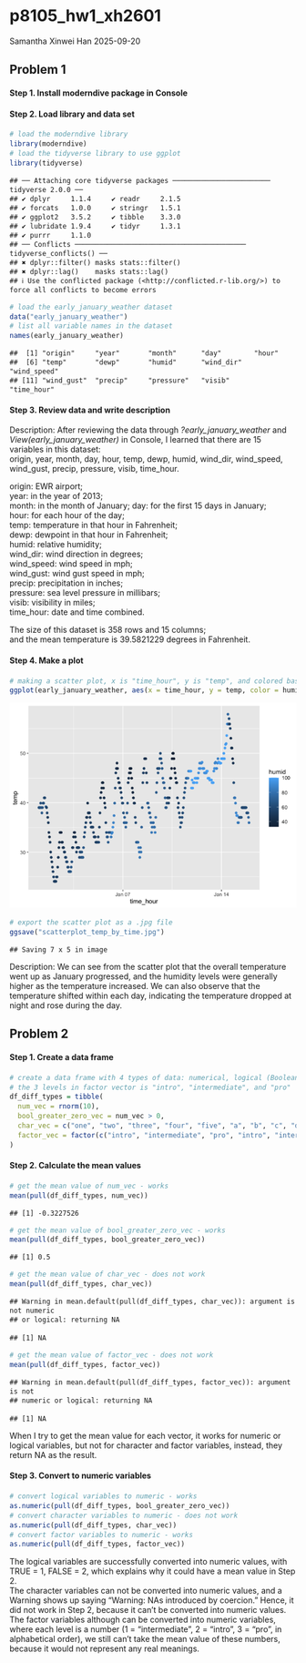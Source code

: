 p8105_hw1_xh2601
================
Samantha Xinwei Han
2025-09-20

## Problem 1

#### Step 1. Install moderndive package in Console

#### Step 2. Load library and data set

``` r
# load the moderndive library
library(moderndive)
# load the tidyverse library to use ggplot
library(tidyverse)
```

    ## ── Attaching core tidyverse packages ──────────────────────── tidyverse 2.0.0 ──
    ## ✔ dplyr     1.1.4     ✔ readr     2.1.5
    ## ✔ forcats   1.0.0     ✔ stringr   1.5.1
    ## ✔ ggplot2   3.5.2     ✔ tibble    3.3.0
    ## ✔ lubridate 1.9.4     ✔ tidyr     1.3.1
    ## ✔ purrr     1.1.0     
    ## ── Conflicts ────────────────────────────────────────── tidyverse_conflicts() ──
    ## ✖ dplyr::filter() masks stats::filter()
    ## ✖ dplyr::lag()    masks stats::lag()
    ## ℹ Use the conflicted package (<http://conflicted.r-lib.org/>) to force all conflicts to become errors

``` r
# load the early_january_weather dataset
data("early_january_weather")
# list all variable names in the dataset
names(early_january_weather)
```

    ##  [1] "origin"     "year"       "month"      "day"        "hour"      
    ##  [6] "temp"       "dewp"       "humid"      "wind_dir"   "wind_speed"
    ## [11] "wind_gust"  "precip"     "pressure"   "visib"      "time_hour"

#### Step 3. Review data and write description

Description: After reviewing the data through *?early_january_weather*
and *View(early_january_weather)* in Console, I learned that there are
15 variables in this dataset:  
origin, year, month, day, hour, temp, dewp, humid, wind_dir, wind_speed,
wind_gust, precip, pressure, visib, time_hour.

origin: EWR airport;  
year: in the year of 2013;  
month: in the month of January; day: for the first 15 days in January;  
hour: for each hour of the day;  
temp: temperature in that hour in Fahrenheit;  
dewp: dewpoint in that hour in Fahrenheit;  
humid: relative humidity;  
wind_dir: wind direction in degrees;  
wind_speed: wind speed in mph;  
wind_gust: wind gust speed in mph;  
precip: precipitation in inches;  
pressure: sea level pressure in millibars;  
visib: visibility in miles;  
time_hour: date and time combined.

The size of this dataset is 358 rows and 15 columns;  
and the mean temperature is 39.5821229 degrees in Fahrenheit.

#### Step 4. Make a plot

``` r
# making a scatter plot, x is "time_hour", y is "temp", and colored based on "humid"
ggplot(early_january_weather, aes(x = time_hour, y = temp, color = humid)) + geom_point()
```

![](p8105_hw1_xh2601_files/figure-gfm/unnamed-chunk-3-1.png)<!-- -->

``` r
# export the scatter plot as a .jpg file
ggsave("scatterplot_temp_by_time.jpg")
```

    ## Saving 7 x 5 in image

Description: We can see from the scatter plot that the overall
temperature went up as January progressed, and the humidity levels were
generally higher as the temperature increased. We can also observe that
the temperature shifted within each day, indicating the temperature
dropped at night and rose during the day.

## Problem 2

#### Step 1. Create a data frame

``` r
# create a data frame with 4 types of data: numerical, logical (Boolean), character, factor
# the 3 levels in factor vector is "intro", "intermediate", and "pro"
df_diff_types = tibble(
  num_vec = rnorm(10),
  bool_greater_zero_vec = num_vec > 0,
  char_vec = c("one", "two", "three", "four", "five", "a", "b", "c", "d", "e"),
  factor_vec = factor(c("intro", "intermediate", "pro", "intro", "intermediate", "pro", "intro", "pro", "intro", "pro"))
)
```

#### Step 2. Calculate the mean values

``` r
# get the mean value of num_vec - works
mean(pull(df_diff_types, num_vec))
```

    ## [1] -0.3227526

``` r
# get the mean value of bool_greater_zero_vec - works
mean(pull(df_diff_types, bool_greater_zero_vec))
```

    ## [1] 0.5

``` r
# get the mean value of char_vec - does not work
mean(pull(df_diff_types, char_vec))
```

    ## Warning in mean.default(pull(df_diff_types, char_vec)): argument is not numeric
    ## or logical: returning NA

    ## [1] NA

``` r
# get the mean value of factor_vec - does not work
mean(pull(df_diff_types, factor_vec))
```

    ## Warning in mean.default(pull(df_diff_types, factor_vec)): argument is not
    ## numeric or logical: returning NA

    ## [1] NA

When I try to get the mean value for each vector, it works for numeric
or logical variables, but not for character and factor variables,
instead, they return NA as the result.

#### Step 3. Convert to numeric variables

``` r
# convert logical variables to numeric - works
as.numeric(pull(df_diff_types, bool_greater_zero_vec))
# convert character variables to numeric - does not work
as.numeric(pull(df_diff_types, char_vec))
# convert factor variables to numeric - works
as.numeric(pull(df_diff_types, factor_vec))
```

The logical variables are successfully converted into numeric values,
with TRUE = 1, FALSE = 2, which explains why it could have a mean value
in Step 2.  
The character variables can not be converted into numeric values, and a
Warning shows up saying “Warning: NAs introduced by coercion.” Hence, it
did not work in Step 2, because it can’t be converted into numeric
values.  
The factor variables although can be converted into numeric variables,
where each level is a number (1 = “intermediate”, 2 = “intro”, 3 =
“pro”, in alphabetical order), we still can’t take the mean value of
these numbers, because it would not represent any real meanings.
